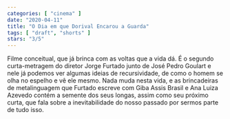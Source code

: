 ```yaml
---
categories: [ "cinema" ]
date: "2020-04-11"
title: "O Dia em que Dorival Encarou a Guarda"
tags: [ "draft", "shorts" ]
stars: "3/5"
---
```

Filme conceitual, que já brinca com as voltas que a vida dá. É o segundo curta-metragem do diretor Jorge Furtado junto de José Pedro Goulart e nele já podemos ver algumas ideias de recursividade, de como o homem se olha no espelho e vê ele mesmo. Nada muda nesta vida, e as brincadeiras de metalinguagem que Furtado escreve com Giba Assis Brasil e Ana Luiza Azevedo contém a semente dos seus longas, assim como seu próximo curta, que fala sobre a inevitabilidade do nosso passado por sermos parte de tudo isso.
